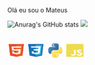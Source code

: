 Olá eu sou o Mateus


![Anurag's GitHub stats](https://github-readme-stats.vercel.app/api?username=MateusMunaro&theme=dracula&show_icons=true)
<img height="195em" src="https://github-readme-stats.vercel.app/api/top-langs/?username=MateusMunaro&layout=compact&langs_count=7&theme=dracula"/>




<div style="display: inline_block"><br>
<img align="center" alt="Luis-HTML" height="30" width="40" src="https://raw.githubusercontent.com/devicons/devicon/master/icons/html5/html5-original.svg">
<img align="center" alt="Luis-CSS" height="30" width="40" src="https://raw.githubusercontent.com/devicons/devicon/master/icons/css3/css3-original.svg">
<img align="center" alt="Luis-python" height="40" width="40" src="https://raw.githubusercontent.com/devicons/devicon/master/icons/python/python-original.svg">
<img align="center" alt="Luis-Js" height="30" width="40" src="https://raw.githubusercontent.com/devicons/devicon/master/icons/javascript/javascript-plain.svg">
